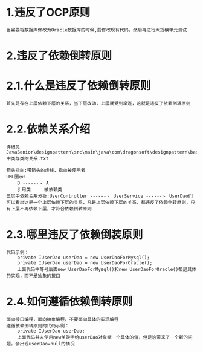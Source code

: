 # 1.违反了OCP原则
    当需要将数据库修改为Oracle数据库的时候,要修改现有代码，然后再进行大规模单元测试
# 2.违反了依赖倒转原则
# 2.1.什么是违反了依赖倒转原则
    首先是存在上层依赖下层的关系，当下层改动，上层就受到牵连，这就是违反了依赖倒转原则
# 2.2.依赖关系介绍
    详细见JavaSenior\designpattern\src\main\java\com\dragonsoft\designpattern\basic\principles\java中类与类的关系.txt
    
    箭头指向:带箭头的虚线，指向被使用者
    UML图示:
        B ------﹥ A
        引用类     被依赖类
    三层中依赖关系分析:UserController ------﹥ UserService ------﹥ UserDao们可以看出这是一个上层依赖下层的关系，凡是上层依赖下层的关系，都违反了依赖倒转原则，只有上层不再依赖下层，才符合依赖倒转原则
# 2.3.哪里违反了依赖倒装原则
    代码示例：
        private IUserDao userDao = new UserDaoForMysql();
        private IUserDao userDao = new UserDaoForOracle();
        上面代码中等号后面new UserDaoForMysql()和new UserDaoForOracle()都是具体的实现，而不是抽象的接口
# 2.4.如何遵循依赖倒转原则
    面向接口编程，面向抽象编程，不要面向具体的实现编程
    遵循依赖倒转原则的代码示例：
        private IUserDao userDao;
        上面代码并未使用new关键字给userDao对象赋一个具体的值，但是这带来了一个新的问题，会出现userDao=null的情况